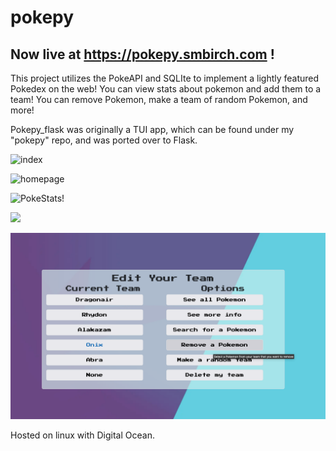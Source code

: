 # pokepy

## Now live at https://pokepy.smbirch.com !

This project utilizes the PokeAPI and SQLIte to implement a lightly featured Pokedex on the web! You can view stats about pokemon and add them to a team! You can remove Pokemon, make a team of random Pokemon, and more!

Pokepy_flask was originally a TUI app, which can be found under my "pokepy" repo, and was ported over to Flask.

![index](https://raw.githubusercontent.com/smbirch/pokepy_flask/main/content/index.png)

![homepage](https://raw.githubusercontent.com/smbirch/pokepy_flask/main/content/userhome.png)

![PokeStats!](https://raw.githubusercontent.com/smbirch/pokepy_flask/main/content/see_mon.png)

![](https://raw.githubusercontent.com/smbirch/pokepy_flask/main/content/all_mons.png)

![](https://raw.githubusercontent.com/smbirch/pokepy_flask/main/content/remove_mon.png)

Hosted on linux with Digital Ocean.
